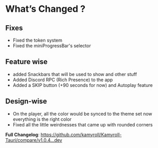 # What’s Changed ?
## Fixes
+ Fixed the token system
+ Fixed the miniProgressBar's selector
## Feature wise
+ added Snackbars that will be used to show and other stuff
+ Added Discord RPC (Rich Presence) to the app 
+ Added a SKIP button (+90 seconds for now) and Autoplay feature
## Design-wise 
+ On the player, all the color would be synced to the theme set now everything is the right color
+ Fixed all the little weirdnesses that came up with rounded corners

**Full Changelog**: https://github.com/kamyroll/Kamyroll-Tauri/compare/v1.0.4...dev
